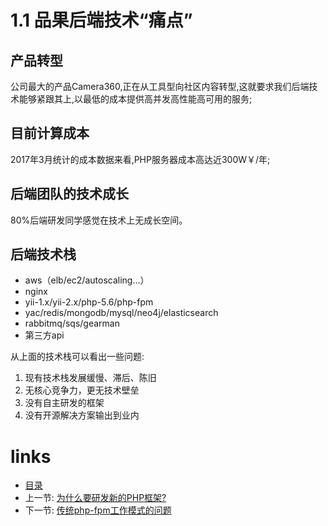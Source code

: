 # 1.1 品果后端技术“痛点”


## 产品转型

公司最大的产品Camera360,正在从工具型向社区内容转型,这就要求我们后端技术能够紧跟其上,以最低的成本提供高并发高性能高可用的服务;

## 目前计算成本

2017年3月统计的成本数据来看,PHP服务器成本高达近300W￥/年;

## 后端团队的技术成长

80%后端研发同学感觉在技术上无成长空间。

## 后端技术栈

- aws（elb/ec2/autoscaling…）
- nginx
- yii-1.x/yii-2.x/php-5.6/php-fpm
- yac/redis/mongodb/mysql/neo4j/elasticsearch
- rabbitmq/sqs/gearman
- 第三方api

从上面的技术栈可以看出一些问题:

1. 现有技术栈发展缓慢、滞后、陈旧
2. 无核心竞争力，更无技术壁垒
3. 没有自主研发的框架
4. 没有开源解决方案输出到业内

# links
  * [目录](<preface-目录.md>)
  * 上一节: [为什么要研发新的PHP框架?](<01.0-为什么要研发新的PHP框架%3F.md>)
  * 下一节: [传统php-fpm工作模式的问题](<01.2-传统php-fpm工作模式的问题.md>)